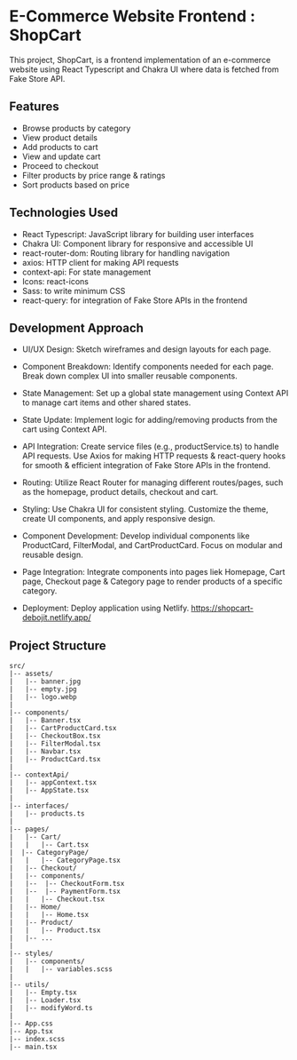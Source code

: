 # E-Commerce Website Frontend : ShopCart

This project, ShopCart, is a frontend implementation of an e-commerce website using React Typescript and Chakra UI where data is fetched from Fake Store API.

## Features

- Browse products by category
- View product details
- Add products to cart
- View and update cart
- Proceed to checkout
- Filter products by price range & ratings
- Sort products based on price

## Technologies Used

- React Typescript: JavaScript library for building user interfaces
- Chakra UI: Component library for responsive and accessible UI
- react-router-dom: Routing library for handling navigation
- axios: HTTP client for making API requests
- context-api: For state management
- Icons: react-icons
- Sass: to write minimum CSS
- react-query: for integration of Fake Store APIs in the frontend

## Development Approach

- UI/UX Design: Sketch wireframes and design layouts for each page.

- Component Breakdown: Identify components needed for each page. Break down complex UI into smaller reusable components.

- State Management: Set up a global state management using Context API to manage cart items and other shared states.

- State Update: Implement logic for adding/removing products from the cart using Context API.

- API Integration: Create service files (e.g., productService.ts) to handle API requests. Use Axios for making HTTP requests & react-query hooks for smooth & efficient integration of Fake Store APIs in the frontend.

- Routing: Utilize React Router for managing different routes/pages, such as the homepage, product details, checkout and cart.

- Styling: Use Chakra UI for consistent styling. Customize the theme, create UI components, and apply responsive design.

- Component Development: Develop individual components like ProductCard, FilterModal, and CartProductCard. Focus on modular and reusable design.

- Page Integration: Integrate components into pages liek Homepage, Cart page, Checkout page & Category page to render products of a specific category.

- Deployment: Deploy application using Netlify. https://shopcart-debojit.netlify.app/

## Project Structure

```
src/
|-- assets/
|   |-- banner.jpg
|   |-- empty.jpg
|   |-- logo.webp
|
|-- components/
|   |-- Banner.tsx
|   |-- CartProductCard.tsx
|   |-- CheckoutBox.tsx
|   |-- FilterModal.tsx
|   |-- Navbar.tsx
|   |-- ProductCard.tsx
|
|-- contextApi/
|   |-- appContext.tsx
|   |-- AppState.tsx
|
|-- interfaces/
|   |-- products.ts
|
|-- pages/
|   |-- Cart/
|   |   |-- Cart.tsx
|  |-- CategoryPage/
|   |   |-- CategoryPage.tsx
|   |-- Checkout/
|   |-- components/
|   |--  |-- CheckoutForm.tsx
|   |--  |-- PaymentForm.tsx
|   |   |-- Checkout.tsx
|   |-- Home/
|   |   |-- Home.tsx
|   |-- Product/
|   |   |-- Product.tsx
|   |-- ...
|
|-- styles/
|   |-- components/
|   |   |-- variables.scss
|
|-- utils/
|   |-- Empty.tsx
|   |-- Loader.tsx
|   |-- modifyWord.ts
|
|-- App.css
|-- App.tsx
|-- index.scss
|-- main.tsx

